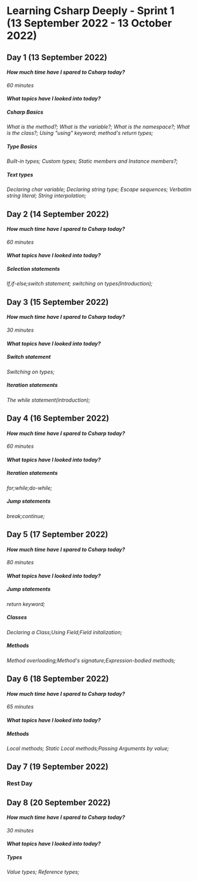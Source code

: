 # Learning Csharp Deeply - Sprint 1 (13 September 2022 - 13 October 2022)
## Day 1 (13 September 2022)
#### _How much time have I spared to Csharp today?_
_60 minutes_
#### _What topics have I looked into today?_ 
##### Csharp Basics 
_What is the method?; What is the variable?; What is the namespace?; What is the class?; Using "using" keyword; method's return types;_
##### Type Basics
_Built-in types; Custom types; Static members and Instance members?;_

##### Text types
_Declaring char variable; Declaring string type; Escape sequences; Verbatim string literal; String interpolation;_

## Day 2 (14 September 2022)
#### _How much time have I spared to Csharp today?_
_60 minutes_
#### _What topics have I looked into today?_
##### Selection statements
_If,if-else;switch statement; switching on types(Introduction);_

## Day 3 (15 September 2022)
#### _How much time have I spared to Csharp today?_
_30 minutes_
#### _What topics have I looked into today?_
##### Switch statement
_Switching on types;_
##### Iteration statements
_The while statement(introduction);_

## Day 4 (16 September 2022)
#### _How much time have I spared to Csharp today?_
_60 minutes_
#### _What topics have I looked into today?_
##### Iteration statements
_for;while;do-while;_
##### Jump statements
_break;continue;_

## Day 5 (17 September 2022)
#### _How much time have I spared to Csharp today?_
_80 minutes_
#### _What topics have I looked into today?_
##### Jump statements
_return keyword;_
##### Classes
_Declaring a Class;Using Field;Field initalization;_
##### Methods
_Method overloading;Method's signature;Expression-bodied methods;_

## Day 6 (18 September 2022)
#### _How much time have I spared to Csharp today?_
_65 minutes_
#### _What topics have I looked into today?_
##### Methods
_Local methods; Static Local methods;Passing Arguments by value;_

## Day 7 (19 September 2022)
### Rest Day


## Day 8 (20 September 2022)
####  _How much time have I spared to Csharp today?_
_30 minutes_
#### _What topics have I looked into today?_
##### Types
_Value types; Reference types;_
